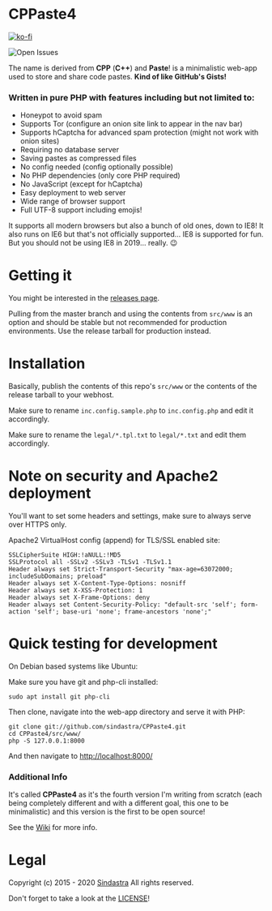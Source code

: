 # CPPaste4

[![ko-fi](https://www.ko-fi.com/img/githubbutton_sm.svg)](https://ko-fi.com/W7W215OZB)

![Open Issues](https://img.shields.io/github/issues/sindastra/CPPaste4)

The name is derived from **CPP** (**C++**) and **Paste**! is a minimalistic web-app used to store and share code pastes. **Kind of like GitHub's Gists!**

### Written in pure PHP with features including but not limited to:

 - Honeypot to avoid spam
 - Supports Tor (configure an onion site link to appear in the nav bar)
 - Supports hCaptcha for advanced spam protection (might not work with onion sites)
 - Requiring no database server
 - Saving pastes as compressed files
 - No config needed (config optionally possible)
 - No PHP dependencies (only core PHP required)
 - No JavaScript (except for hCaptcha)
 - Easy deployment to web server
 - Wide range of browser support
 - Full UTF-8 support including emojis!

It supports all modern browsers but also a bunch of old ones, down to IE8! It also runs on IE6 but that's not officially supported... IE8 is supported for fun. But you should not be using IE8 in 2019... really. :wink:

# Getting it

You might be interested in the [releases page](https://github.com/sindastra/CPPaste4/releases).

Pulling from the master branch and using the contents from ```src/www``` is an option and should be stable but not recommended for production environments. Use the release tarball for production instead.

# Installation

Basically, publish the contents of this repo's ```src/www``` or the contents of the release tarball to your webhost.

Make sure to rename ```inc.config.sample.php``` to ```inc.config.php``` and edit it accordingly.

Make sure to rename the ```legal/*.tpl.txt``` to ```legal/*.txt``` and edit them accordingly.

# Note on security and Apache2 deployment

You'll want to set some headers and settings, make sure to always serve over HTTPS only.

Apache2 VirtualHost config (append) for TLS/SSL enabled site:
```
SSLCipherSuite HIGH:!aNULL:!MD5
SSLProtocol all -SSLv2 -SSLv3 -TLSv1 -TLSv1.1
Header always set Strict-Transport-Security "max-age=63072000; includeSubDomains; preload"
Header always set X-Content-Type-Options: nosniff
Header always set X-XSS-Protection: 1
Header always set X-Frame-Options: deny
Header always set Content-Security-Policy: "default-src 'self'; form-action 'self'; base-uri 'none'; frame-ancestors 'none';"
```

# Quick testing for development

On Debian based systems like Ubuntu:

Make sure you have git and php-cli installed:
```
sudo apt install git php-cli
```
Then clone, navigate into the web-app directory and serve it with PHP:
```
git clone git://github.com/sindastra/CPPaste4.git
cd CPPaste4/src/www/
php -S 127.0.0.1:8000
```
And then navigate to <http://localhost:8000/>

### Additional Info

It's called **CPPaste4** as it's the fourth version I'm writing from scratch (each being completely different and with a different goal, this one to be minimalistic) and this version is the first to be open source! 

See the [Wiki](https://github.com/sindastra/CPPaste4/wiki) for more info.

# Legal

Copyright (c) 2015 - 2020 [Sindastra](https://github.com/sindastra)
All rights reserved.

Don't forget to take a look at the [LICENSE](LICENSE.md)!
